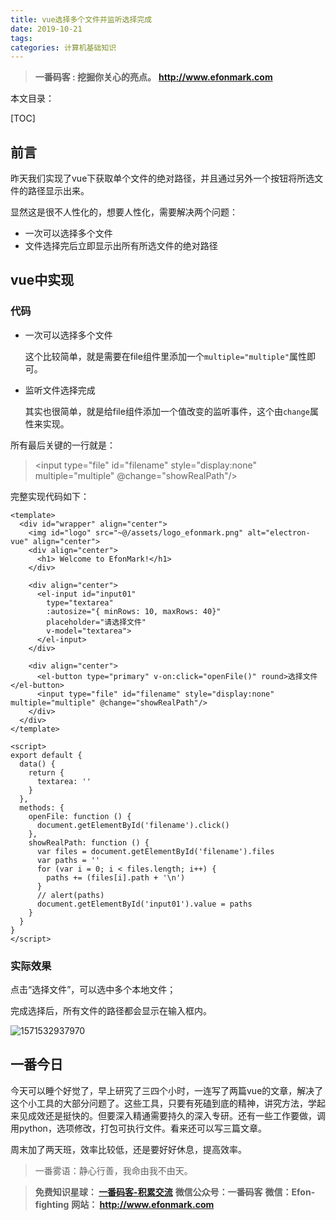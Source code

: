 ```yaml
---
title: vue选择多个文件并监听选择完成
date: 2019-10-21
tags: 
categories: 计算机基础知识
---
```


> **一番码客 : 挖掘你关心的亮点。**
> **http://www.efonmark.com**

本文目录：

[TOC]

## 前言

昨天我们实现了vue下获取单个文件的绝对路径，并且通过另外一个按钮将所选文件的路径显示出来。

显然这是很不人性化的，想要人性化，需要解决两个问题：

* 一次可以选择多个文件
* 文件选择完后立即显示出所有所选文件的绝对路径

<!-- more -->

## vue中实现

### 代码

* 一次可以选择多个文件

  这个比较简单，就是需要在file组件里添加一个`multiple="multiple"`属性即可。

* 监听文件选择完成

  其实也很简单，就是给file组件添加一个值改变的监听事件，这个由`change`属性来实现。

所有最后关键的一行就是：

> <input type="file" id="filename" style="display:none" multiple="multiple" @change="showRealPath"/>

完整实现代码如下：

```vue
<template>
  <div id="wrapper" align="center">
    <img id="logo" src="~@/assets/logo_efonmark.png" alt="electron-vue" align="center">
    <div align="center">
      <h1> Welcome to EfonMark!</h1>
    </div>

    <div align="center">
      <el-input id="input01"
        type="textarea"
        :autosize="{ minRows: 10, maxRows: 40}"
        placeholder="请选择文件"
        v-model="textarea">
      </el-input>
    </div>

    <div align="center">
      <el-button type="primary" v-on:click="openFile()" round>选择文件</el-button>
      <input type="file" id="filename" style="display:none" multiple="multiple" @change="showRealPath"/>
    </div>
  </div>
</template>

<script>
export default {
  data() {
    return {
      textarea: ''
    }
  },
  methods: {
    openFile: function () {
      document.getElementById('filename').click()
    },
    showRealPath: function () {
      var files = document.getElementById('filename').files
      var paths = ''
      for (var i = 0; i < files.length; i++) {
        paths += (files[i].path + '\n')
      }
      // alert(paths)
      document.getElementById('input01').value = paths
    }
  }
}
</script>
```

### 实际效果

点击“选择文件”，可以选中多个本地文件；

完成选择后，所有文件的路径都会显示在输入框内。

![1571532937970](E:\01_blog\efonmark-blog\03-计算机基础知识\2019-10-20-vue选择多个文件并监听选择完成\01.png)



## 一番今日

今天可以睡个好觉了，早上研究了三四个小时，一连写了两篇vue的文章，解决了这个小工具的大部分问题了。这些工具，只要有死磕到底的精神，讲究方法，学起来见成效还是挺快的。但要深入精通需要持久的深入专研。还有一些工作要做，调用python，选项修改，打包可执行文件。看来还可以写三篇文章。

周末加了两天班，效率比较低，还是要好好休息，提高效率。

> 一番雾语：静心行善，我命由我不由天。



> **免费知识星球： [一番码客-积累交流]([wwww](https://t.zsxq.com/NRVBURr))**
> **微信公众号：一番码客**
> **微信：Efon-fighting**
> **网站： http://www.efonmark.com**